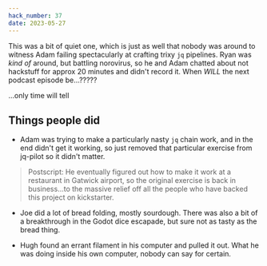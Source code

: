 ```yaml
---
hack_number: 37
date: 2023-05-27
---
```


This was a bit of quiet one, which is just as well that nobody was around to witness Adam failing spectacularly at crafting trixy `jq` pipelines. Ryan was _kind of_ around, but battling norovirus, so he and Adam chatted about not hackstuff for approx 20 minutes and didn't record it. When _WILL_ the next podcast episode be...?????

...only time will tell

## Things people did

-   Adam was trying to make a particularly nasty `jq` chain work, and in the end didn't get it working, so just removed that particular exercise from jq-pilot so it didn't matter.

> Postscript: He eventually figured out how to make it work at a restaurant in Gatwick airport, so the original exercise is back in business...to the massive relief off all the people who have backed this project on kickstarter.

-   Joe did a lot of bread folding, mostly sourdough. There was also a bit of a breakthrough in the Godot dice escapade, but sure not as tasty as the bread thing.

-   Hugh found an errant filament in his computer and pulled it out. What he was doing inside his own computer, nobody can say for certain.
